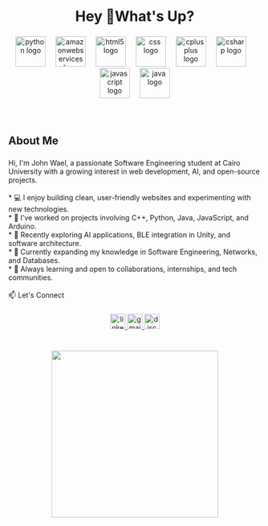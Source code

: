 <h1 align="center">Hey 👋What's Up?</h1>

###

<div align="center">
  <img src="https://skillicons.dev/icons?i=py" height="60" alt="python logo"  />
  <img width="12" />
  <img src="https://skillicons.dev/icons?i=aws" height="60" alt="amazonwebservices logo"  />
  <img width="12" />
  <img src="https://cdn.jsdelivr.net/gh/devicons/devicon/icons/html5/html5-original.svg" height="60" alt="html5 logo"  />
  <img width="12" />
  <img src="https://cdn.jsdelivr.net/gh/devicons/devicon/icons/css3/css3-original.svg" height="60" alt="css logo"  />
  <img width="12" />
  <img src="https://cdn.jsdelivr.net/gh/devicons/devicon/icons/cplusplus/cplusplus-original.svg" height="60" alt="cplusplus logo"  />
  <img width="12" />
  <img src="https://cdn.jsdelivr.net/gh/devicons/devicon/icons/csharp/csharp-original.svg" height="60" alt="csharp logo"  />
  <img width="12" />
  <img src="https://cdn.jsdelivr.net/gh/devicons/devicon/icons/javascript/javascript-original.svg" height="60" alt="javascript logo"  />
  <img width="12" />
  <img src="https://cdn.jsdelivr.net/gh/devicons/devicon/icons/java/java-original.svg" height="60" alt="java logo"  />
</div>

###

<br clear="both">

<h2 align="left">About Me</h2>

###

<p align="left">Hi, I'm John Wael, a passionate Software Engineering student at Cairo University with a growing interest in web development, AI, and open-source projects.<br><br>* 💻 I enjoy building clean, user-friendly websites and experimenting with new technologies.<br>* 🔧 I’ve worked on projects involving C++, Python, Java, JavaScript, and Arduino.<br>* 🤖 Recently exploring AI applications, BLE integration in Unity, and software architecture.<br>* 🚀 Currently expanding my knowledge in Software Engineering, Networks, and Databases.<br>* 🌱 Always learning and open to collaborations, internships, and tech communities.<br><br>📫 Let's Connect</p>

###

<div align="center">
  <a href="https://www.linkedin.com/in/johnwael" target="_blank">
    <img src="https://img.shields.io/static/v1?message=LinkedIn&logo=linkedin&label=&color=0077B5&logoColor=white&labelColor=&style=for-the-badge" height="30" alt="linkedin logo"  />
  </a>
  <a href="https://mail.google.com/mail/?view=cm&fs=1&to=johnwael37194@gmail.com" target="_blank">
    <img src="https://img.shields.io/static/v1?message=Gmail&logo=gmail&label=&color=D14836&logoColor=white&labelColor=&style=for-the-badge" height="30" alt="gmail logo"  />
  </a>
  <a href="https://discord.com/users/johnwael" target="_blank">
    <img src="https://img.shields.io/static/v1?message=Discord&logo=discord&label=&color=7289DA&logoColor=white&labelColor=&style=for-the-badge" height="30" alt="discord logo"  />
  </a>
</div>

###

<br clear="both">

<div align="center">
  <img height="332" src="https://media2.giphy.com/media/v1.Y2lkPTc5MGI3NjExcGdvZnZpbzRyMW5kdHhqb253Ynh3eTZzbWxpN2I2emo5aGc3dTg1dCZlcD12MV9pbnRlcm5hbF9naWZfYnlfaWQmY3Q9Zw/26u4nJPf0JtQPdStq/giphy.gif"  />
</div>

###
